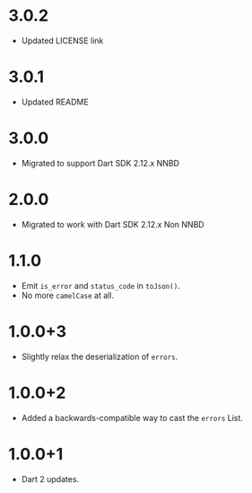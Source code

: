 # 3.0.2
* Updated LICENSE link
# 3.0.1
* Updated README

# 3.0.0
* Migrated to support Dart SDK 2.12.x NNBD
# 2.0.0
* Migrated to work with Dart SDK 2.12.x Non NNBD

# 1.1.0
* Emit `is_error` and `status_code` in `toJson()`.
* No more `camelCase` at all.

# 1.0.0+3
* Slightly relax the deserialization of `errors`.

# 1.0.0+2
* Added a backwards-compatible way to cast the `errors` List.

# 1.0.0+1
* Dart 2 updates.